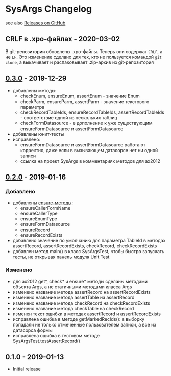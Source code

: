 # SysArgs Changelog

see also [Releases on GitHub](https://github.com/mazzy-ax/SysArgs/releases)

[check-methods]:https://github.com/mazzy-ax/SysArgs/wiki/Check-methods
[ensure-methods]:https://github.com/mazzy-ax/SysArgs/wiki/Ensure-methods
[assert-methods]:https://github.com/mazzy-ax/SysArgs/wiki/Assert-methods

## CRLF в .xpo-файлах - 2020-03-02

В git-репозитории обновлены .xpo-файлы. Теперь они содержат `CRLF`, а не `LF`.
Это изменение сделано для тех, кто не пользуется командой `git clone`, а выкачивает и распаковывает .zip-архив из git-репозитория

## [0.3.0](https://github.com/mazzy-ax/SysArgs/compare/v0.2.0...v0.3.0) - 2019-12-29

* добавлены методы:
  * checkEnum, ensureEnum, assertEnum - значение Enum
  * checkParm, ensureParm, assertParm - значение текстового параметра
  * checkRecordTableIds, ensureRecordTableIds, assertRecordTableIds - соответствие одной из нескольких таблиц
  * checkFormDatasource - в дополнение к уже существующим ensureFormDatasource и assertFormDatasource
* добавлены юнит-тесты
* исправлено:
  * ensureFormDatasource и assertFormDatasource работают корректно, даже если в вызывающем датасорсе нет ни одной записи
  * ссылка на проект SysArgs в комментариях методов для ax2012

## [0.2.0](https://github.com/mazzy-ax/SysArgs/compare/v0.1.0...v0.2.0) - 2019-01-16

### Добавлено

* добавлены [ensure-методы][Ensure-methods]:
  * ensureCallerFormName
  * ensureCallerType
  * ensureEnumType
  * ensureFormDatasource
  * ensureRecord
  * ensureRecordExists
* добавлено значение по умолчанию для параметра TableId в методах assertRecord, assertRecordExists, checkRecord, checkRecordExists
* добавлен метод main() в класс SysArgsTest, чтобы быстро запускать тесты, не открывая панель модуля Unit Test

### Изменено

* для ax2012 get*, check* и ensure* методы сделаны методами объекта Args, а не статичными методами класса Args
* изменено название метода assertRecord на assertRecordExists
* изменено название метода assertTable на assertRecord
* изменено название метода checkRecord на checkRecordExists
* изменено название метода checkTable на checkRecord
* изменен текст ошибки в методах assertRecord и assertRecordExists
* исправлена ошибка в методе getMarkedRecIds(): в выборку попадали не только отмеченные пользователем записи, а все из датасорса формы
* исправлена ошибка в тестовом методе SysArgsTest.testAssertRecord()

## 0.1.0 - 2019-01-13

* Initial release
